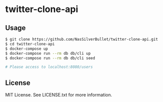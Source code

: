 # twitter-clone-api

## Usage

```sh
$ git clone https://github.com/NasSilverBullet/twitter-clone-api.git
$ cd twitter-clone-api
$ docker-compose up
$ docker-compose run --rm db db/cli up
$ docker-compose run --rm db db/cli seed

# Please access to localhost:8080/users
```

## License

MIT License. See LICENSE.txt for more information.
